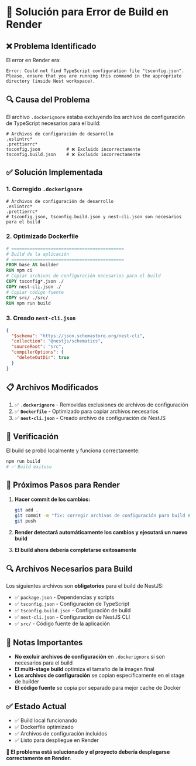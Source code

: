 # 🔧 Solución para Error de Build en Render

## ❌ **Problema Identificado**

El error en Render era:
```
Error: Could not find TypeScript configuration file "tsconfig.json". 
Please, ensure that you are running this command in the appropriate directory (inside Nest workspace).
```

## 🔍 **Causa del Problema**

El archivo `.dockerignore` estaba excluyendo los archivos de configuración de TypeScript necesarios para el build:

```dockerignore
# Archivos de configuración de desarrollo
.eslintrc*
.prettierrc*
tsconfig.json          # ❌ Excluido incorrectamente
tsconfig.build.json    # ❌ Excluido incorrectamente
```

## ✅ **Solución Implementada**

### 1. **Corregido `.dockerignore`**
```dockerignore
# Archivos de configuración de desarrollo
.eslintrc*
.prettierrc*
# tsconfig.json, tsconfig.build.json y nest-cli.json son necesarios para el build
```

### 2. **Optimizado Dockerfile**
```dockerfile
# ===========================================
# Build de la aplicación
# ===========================================
FROM base AS builder
RUN npm ci
# Copiar archivos de configuración necesarios para el build
COPY tsconfig*.json ./
COPY nest-cli.json ./
# Copiar código fuente
COPY src/ ./src/
RUN npm run build
```

### 3. **Creado `nest-cli.json`**
```json
{
  "$schema": "https://json.schemastore.org/nest-cli",
  "collection": "@nestjs/schematics",
  "sourceRoot": "src",
  "compilerOptions": {
    "deleteOutDir": true
  }
}
```

## 📋 **Archivos Modificados**

1. ✅ **`.dockerignore`** - Removidas exclusiones de archivos de configuración
2. ✅ **`Dockerfile`** - Optimizado para copiar archivos necesarios
3. ✅ **`nest-cli.json`** - Creado archivo de configuración de NestJS

## 🧪 **Verificación**

El build se probó localmente y funciona correctamente:
```bash
npm run build
# ✅ Build exitoso
```

## 🚀 **Próximos Pasos para Render**

1. **Hacer commit de los cambios:**
   ```bash
   git add .
   git commit -m "fix: corregir archivos de configuración para build en Render"
   git push
   ```

2. **Render detectará automáticamente los cambios y ejecutará un nuevo build**

3. **El build ahora debería completarse exitosamente**

## 🔍 **Archivos Necesarios para Build**

Los siguientes archivos son **obligatorios** para el build de NestJS:

- ✅ `package.json` - Dependencias y scripts
- ✅ `tsconfig.json` - Configuración de TypeScript
- ✅ `tsconfig.build.json` - Configuración de build
- ✅ `nest-cli.json` - Configuración de NestJS CLI
- ✅ `src/` - Código fuente de la aplicación

## 📝 **Notas Importantes**

- **No excluir archivos de configuración** en `.dockerignore` si son necesarios para el build
- **El multi-stage build** optimiza el tamaño de la imagen final
- **Los archivos de configuración** se copian específicamente en el stage de builder
- **El código fuente** se copia por separado para mejor cache de Docker

## ✅ **Estado Actual**

- ✅ Build local funcionando
- ✅ Dockerfile optimizado
- ✅ Archivos de configuración incluidos
- ✅ Listo para despliegue en Render

**🎉 El problema está solucionado y el proyecto debería desplegarse correctamente en Render.**

